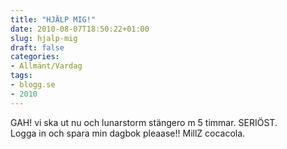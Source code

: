 ```yaml
---
title: "HJÄLP MIG!"
date: 2010-08-07T18:50:22+01:00
slug: hjalp-mig
draft: false
categories:
- Allmänt/Vardag
tags:
- blogg.se
- 2010
---
```

GAH! vi ska ut nu och lunarstorm stängero m 5 timmar. SERIÖST.  
Logga in och spara min dagbok pleaase!! MillZ cocacola.
